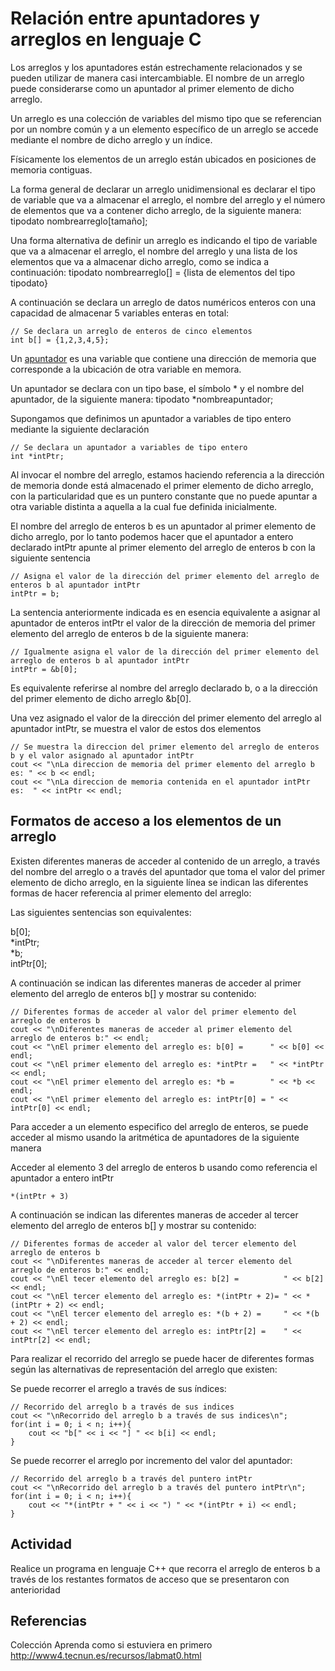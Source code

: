 # Relación entre apuntadores y arreglos en lenguaje C

Los arreglos y los apuntadores están estrechamente relacionados y se pueden utilizar de manera casi intercambiable. El nombre de un arreglo puede considerarse como un apuntador al primer elemento de dicho arreglo. 

Un arreglo es una colección de variables del mismo tipo que se referencian por un nombre común y a un elemento específico de un arreglo se accede mediante el nombre de dicho arreglo y un índice.

Físicamente los elementos de un arreglo están ubicados en posiciones de memoria contiguas.

La forma general de declarar un arreglo unidimensional  es declarar el tipo de variable que va a almacenar el arreglo, el nombre del arreglo y el número de elementos que va a contener dicho arreglo, de la siguiente manera:
tipodato nombrearreglo[tamaño];

Una forma alternativa de definir un arreglo es indicando el tipo de variable que va a almacenar el arreglo, el nombre del arreglo y una lista de los elementos que va a almacenar dicho arreglo, como se indica a continuación:
tipodato nombrearreglo[] = {lista de elementos del tipo tipodato}

A continuación se declara un arreglo de datos numéricos enteros con una capacidad de almacenar 5 variables enteras en total:

~~~
// Se declara un arreglo de enteros de cinco elementos
int b[] = {1,2,3,4,5};
~~~

Un [apuntador](https://github.com/dbcolmenaresp/apuntadoresenCplusplus) es una variable que contiene una dirección de memoria que corresponde a la ubicación de otra variable en memora.

Un apuntador se declara con un tipo base, el símbolo * y el nombre del apuntador, de la siguiente manera:
tipodato *nombreapuntador;

Supongamos que definimos un apuntador a variables de tipo entero mediante  la siguiente declaración

~~~
// Se declara un apuntador a variables de tipo entero
int *intPtr;
~~~

Al invocar el nombre del arreglo, estamos haciendo referencia a la dirección de memoria donde está almacenado el primer elemento de dicho arreglo, con la particularidad que es un puntero constante que no puede apuntar a otra variable distinta a aquella a la cual fue definida inicialmente.

El nombre del arreglo de enteros b es un apuntador al primer elemento de dicho arreglo, por lo tanto podemos hacer que el apuntador a entero declarado intPtr apunte al primer elemento del arreglo de enteros b con la siguiente sentencia

~~~
// Asigna el valor de la dirección del primer elemento del arreglo de enteros b al apuntador intPtr
intPtr = b;
~~~

La sentencia anteriormente indicada es en esencia equivalente a asignar al apuntador de enteros intPtr el valor de la dirección de memoria del primer elemento del arreglo de enteros b de la siguiente manera:

~~~
// Igualmente asigna el valor de la dirección del primer elemento del arreglo de enteros b al apuntador intPtr
intPtr = &b[0];
~~~

Es  equivalente referirse al nombre del arreglo declarado b, o a la dirección del  primer elemento de dicho arreglo &b[0].

Una vez asignado el valor de la dirección del primer elemento del arreglo al apuntador intPtr, se muestra el valor de estos dos elementos

~~~
// Se muestra la direccion del primer elemento del arreglo de enteros b y el valor asignado al apuntador intPtr
cout << "\nLa direccion de memoria del primer elemento del arreglo b es: " << b << endl;
cout << "\nLa direccion de memoria contenida en el apuntador intPtr es:  " << intPtr << endl;
~~~

## Formatos de acceso a los elementos de un arreglo

Existen diferentes maneras de acceder al contenido de un arreglo, a través del nombre del arreglo o a través del apuntador que toma el valor del primer elemento de dicho arreglo, en la siguiente línea se indican las diferentes formas de hacer referencia al primer elemento del arreglo:

Las siguientes sentencias son equivalentes:

b[0];  
*intPtr;  
*b;  
intPtr[0];  

A continuación se indican las diferentes maneras de acceder al primer elemento del arreglo de enteros b[] y mostrar su contenido:

~~~
// Diferentes formas de acceder al valor del primer elemento del arreglo de enteros b
cout << "\nDiferentes maneras de acceder al primer elemento del arreglo de enteros b:" << endl;
cout << "\nEl primer elemento del arreglo es: b[0] =      " << b[0] << endl;
cout << "\nEl primer elemento del arreglo es: *intPtr =   " << *intPtr << endl;
cout << "\nEl primer elemento del arreglo es: *b =        " << *b << endl;
cout << "\nEl primer elemento del arreglo es: intPtr[0] = " << intPtr[0] << endl;
~~~

Para acceder a un elemento especifico del arreglo de enteros, se puede acceder al mismo usando la aritmética de apuntadores de la siguiente manera

Acceder al elemento 3 del arreglo de enteros b usando como referencia el apuntador a entero intPtr

~~~
*(intPtr + 3)
~~~

A continuación se indican las diferentes maneras de acceder al tercer elemento del arreglo de enteros b[] y mostrar su contenido:

~~~
// Diferentes formas de acceder al valor del tercer elemento del arreglo de enteros b
cout << "\nDiferentes maneras de acceder al tercer elemento del arreglo de enteros b:" << endl;
cout << "\nEl tecer elemento del arreglo es: b[2] =          " << b[2] << endl;
cout << "\nEl tercer elemento del arreglo es: *(intPtr + 2)= " << *(intPtr + 2) << endl;
cout << "\nEl tercer elemento del arreglo es: *(b + 2) =     " << *(b + 2) << endl;
cout << "\nEl tercer elemento del arreglo es: intPtr[2] =    " << intPtr[2] << endl;
~~~

Para realizar el recorrido del arreglo se puede hacer de diferentes formas según las alternativas de representación del arreglo que existen:

Se puede recorrer el arreglo a través de sus índices:

~~~
// Recorrido del arreglo b a través de sus indices
cout << "\nRecorrido del arreglo b a través de sus indices\n";
for(int i = 0; i < n; i++){
	cout << "b[" << i << "] " << b[i] << endl;
}
~~~

Se puede recorrer el arreglo por incremento del valor del apuntador:

~~~
// Recorrido del arreglo b a través del puntero intPtr
cout << "\nRecorrido del arreglo b a través del puntero intPtr\n";
for(int i = 0; i < n; i++){
	cout << "*(intPtr + " << i << ") " << *(intPtr + i) << endl;
}
~~~

## Actividad 

Realice un programa en lenguaje C++ que recorra el arreglo de enteros b a través de los restantes formatos de acceso que se presentaron con anterioridad

## Referencias

Colección Aprenda como si estuviera en primero  
http://www4.tecnun.es/recursos/labmat0.html

